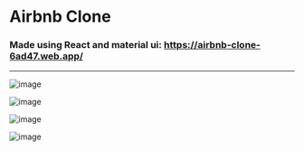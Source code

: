 # Airbnb Clone
### Made using React and material ui: https://airbnb-clone-6ad47.web.app/
____________________________________________________________________________
![image](https://user-images.githubusercontent.com/72123368/158056651-9ffd34df-d2f9-4580-a8da-0ec79bcff11a.png)

![image](https://user-images.githubusercontent.com/72123368/158056696-5fb9f7de-858e-4331-a494-115f79b07c72.png)

![image](https://user-images.githubusercontent.com/72123368/158056710-d3f0628c-6232-4f7b-8616-a12c61779df1.png)

![image](https://user-images.githubusercontent.com/72123368/158056733-9f1109b8-b3b2-4f0c-8566-6be2c0599b0d.png)


